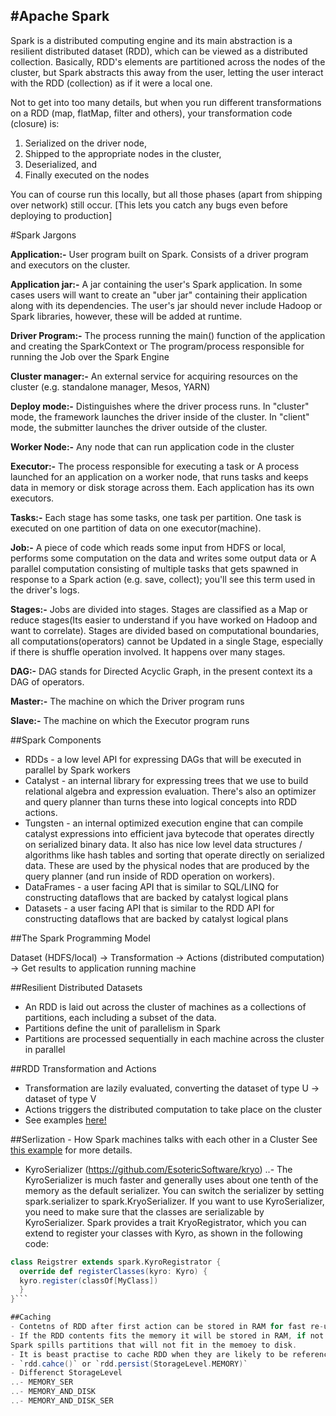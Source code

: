#Apache Spark
-------------

Spark is a distributed computing engine and its main abstraction is a resilient distributed dataset (RDD), which can be 
viewed as a distributed collection. Basically, RDD's elements are partitioned across the nodes of the cluster, but Spark 
abstracts this away from the user, letting the user interact with the RDD (collection) as if it were a local one.

Not to get into too many details, but when you run different transformations on a RDD (map, flatMap, filter and others), 
your transformation code (closure) is:

1. Serialized on the driver node,
2. Shipped to the appropriate nodes in the cluster,
3. Deserialized, and 
4. Finally executed on the nodes

You can of course run this locally, but all those phases (apart from shipping over network) still 
occur. [This lets you catch any bugs even before deploying to production]

#Spark Jargons

**Application:-** User program built on Spark. Consists of a driver program and executors on the cluster.

**Application jar:-**  A jar containing the user's Spark application. In some cases users will want to create an "uber jar"
containing their application along with its dependencies. The user's jar should never include Hadoop
or Spark libraries, however, these will be added at runtime.

**Driver Program:-** The process running the main() function of the application and creating the SparkContext or
The program/process responsible for running the Job over the Spark Engine

**Cluster manager:-**  An external service for acquiring resources on the cluster (e.g. standalone manager, Mesos, YARN)

**Deploy mode:-**  Distinguishes where the driver process runs. In "cluster" mode, the framework launches the driver inside
of the cluster. In "client" mode, the submitter launches the driver outside of the cluster.

**Worker Node:-** Any node that can run application code in the cluster

**Executor:-** The process responsible for executing a task or A process launched for an application on a worker node,
that runs tasks and keeps data in memory or disk storage across them. Each application has its own executors.

**Tasks:-** Each stage has some tasks, one task per partition. One task is executed on one partition of data on one executor(machine).

**Job:-**  A piece of code which reads some input  from HDFS or local, performs some computation on the data and writes some
output data or A parallel computation consisting of multiple tasks that gets spawned in response to a Spark action
(e.g. save, collect); you'll see this term used in the driver's logs.

**Stages:-** Jobs are divided into stages. Stages are classified as a Map or reduce stages(Its easier to understand if you
have worked on Hadoop and want to correlate). Stages are divided based on computational boundaries, all
computations(operators) cannot be Updated in a single Stage, especially if there is shuffle operation involved.
It happens over many stages.

**DAG:-** DAG stands for Directed Acyclic Graph, in the present context its a DAG of operators.

**Master:-** The machine on which the Driver program runs

**Slave:-** The machine on which the Executor program runs

##Spark Components
- RDDs - a low level API for expressing DAGs that will be executed in parallel by Spark workers
- Catalyst - an internal library for expressing trees that we use to build relational algebra and expression evaluation.  There's also an optimizer and query planner than turns these into logical concepts into RDD actions.
- Tungsten - an internal optimized execution engine that can compile catalyst expressions into efficient java bytecode that operates directly on serialized binary data.  It also has nice low level data structures / algorithms like hash tables and sorting that operate directly on serialized data.  These are used by the physical nodes that are produced by the query planner (and run inside of RDD operation on workers).
- DataFrames - a user facing API that is similar to SQL/LINQ for constructing dataflows that are backed by catalyst logical plans
- Datasets - a user facing API that is similar to the RDD API for constructing dataflows that are backed by catalyst logical plans


##The Spark Programming Model

Dataset (HDFS/local) -> Transformation -> Actions (distributed computation) -> Get results to application running machine


##Resilient Distributed Datasets
- An RDD is laid out across the cluster of machines as a collections of partitions, each including a subset of the data.
- Partitions define the unit of parallelism in Spark
- Partitions are processed sequentially in each machine  across the cluster in parallel

##RDD Transformation and Actions
- Transformation are lazily evaluated, converting the dataset of type U -> dataset of type V
- Actions triggers the distributed computation to take place on the cluster
- See examples [here!](rdd)



##Serlization - How Spark machines talks with each other in a Cluster
See [this example](serlization/AllAboutSerialization.scala) for more details.

- KyroSerializer (https://github.com/EsotericSoftware/kryo)
..- The KyroSerializer is much faster and generally uses about one tenth of the memory as the default serializer. You can
switch the serializer by setting spark.serializer to spark.KryoSerializer. If you want to use KyroSerializer, you need
to make sure that the classes are serializable by KyroSerializer. Spark provides a trait KryoRegistrator, which you can
extend to register your classes with Kyro, as shown in the following code:

```scala
class Reigstrer extends spark.KyroRegistrator {  
  override def registerClasses(kyro: Kyro) {  
  kyro.register(classOf[MyClass])  
  }  
}```

##Caching
- Contetns of RDD after first action can be stored in RAM for fast re-use/computation on iterative algorithms
- If the RDD contents fits the memory it will be stored in RAM, if not it will be recomputed next time an action uses. 
Spark spills partitions that will not fit in the memoey to disk.
- It is beast practise to cache RDD when they are likely to be referenced by multiple actions and are expensive(both money and time) to regenerate.
- `rdd.cahce()` or `rdd.persist(StorageLevel.MEMORY)`
- Differenct StorageLevel
..- MEMORY_SER
..- MEMORY_AND_DISK
..- MEMORY_AND_DISK_SER

